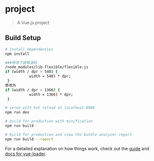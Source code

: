 # project

> A Vue.js project

## Build Setup

``` bash
# install dependencies
npm install

###修改下依赖源码
/node_modules/lib-flexible/flexible.js
if (width / dpr > 540) {
           width = 540) * dpr;
 }
修改为
if (width / dpr > 1366) {
           width = 1366) * dpr;
 }

# serve with hot reload at localhost:8080
npm run dev

# build for production with minification
npm run build

# build for production and view the bundle analyzer report
npm run build --report
```

For a detailed explanation on how things work, check out the [guide](http://vuejs-templates.github.io/webpack/) and [docs for vue-loader](http://vuejs.github.io/vue-loader).
